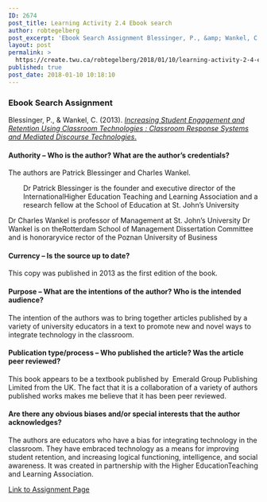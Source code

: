 ```yaml
---
ID: 2674
post_title: Learning Activity 2.4 Ebook search
author: robtegelberg
post_excerpt: 'Ebook Search Assignment Blessinger, P., &amp; Wankel, C. (2013). Increasing Student Engagement and Retention Using Classroom Technologies : Classroom Response Systems and Mediated Discourse Technologies. Authority &ndash; Who is the author? What are the author&rsquo;s credentials? The authors are Patrick Blessinger and Charles Wankel. Dr Patrick Blessinger&nbsp;is the founder and executive director of the InternationalHigher [&hellip;]'
layout: post
permalink: >
  https://create.twu.ca/robtegelberg/2018/01/10/learning-activity-2-4-ebook-search/
published: true
post_date: 2018-01-10 10:18:10
---
```

<h3>Ebook Search Assignment</h3>

Blessinger, P., &amp; Wankel, C. (2013). <a href="https://ezproxy.student.twu.ca/login?url=http://search.ebscohost.com/login.aspx?direct=true&amp;db=e000xna&amp;AN=513324&amp;site=eds-live"><i>Increasing Student Engagement and Retention Using Classroom Technologies : Classroom Response Systems and Mediated Discourse Technologies</i>. </a>

<h4>Authority – Who is the author? What are the author’s credentials?</h4>

The authors are Patrick Blessinger and Charles Wankel.

<p style="padding-left: 30px">Dr Patrick Blessinger is the founder and executive director of the InternationalHigher Education Teaching and Learning Association and a research fellow at the School of Education at St. John’s University</p>

Dr Charles Wankel is professor of Management at St. John’s University Dr Wankel is on theRotterdam School of Management Dissertation Committee and is honoraryvice rector of the Poznan ́University of Business

<h4>Currency – Is the source up to date?</h4>

This copy was published in 2013 as the first edition of the book.

<h4>Purpose – What are the intentions of the author? Who is the intended audience?</h4>

The intention of the authors was to bring together articles published by a variety of university educators in a text to promote new and novel ways to integrate technology in the classroom.

<h4>Publication type/process – Who published the article? Was the article peer reviewed?</h4>

This book appears to be a textbook published by  Emerald Group Publishing Limited from the UK. The fact that it is a collaboration of a variety of authors published works makes me believe that it has been peer reviewed.

<h4>Are there any obvious biases and/or special interests that the author acknowledges?</h4>

The authors are educators who have a bias for integrating technology in the classroom. They have embraced technology as a means for improving student retention, and increasing logical functioning, intelligence, and social awareness. It was created in partnership with the Higher EducationTeaching and Learning Association.

<a href="https://create.twu.ca/ldrs591-sp18/unit-2-learning-activities/">Link to Assignment Page</a>

&nbsp;